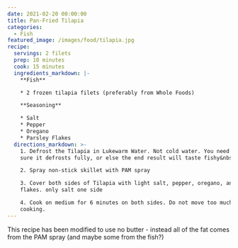 ```yaml
---
date: 2021-02-20 00:00:00
title: Pan-Fried Tilapia
categories:
  - Fish
featured_image: /images/food/tilapia.jpg
recipe:
  servings: 2 filets
  prep: 10 minutes
  cook: 15 minutes
  ingredients_markdown: |-
    **Fish**

    * 2 frozen tilapia filets (preferably from Whole Foods)

    **Seasoning**

    * Salt
    * Pepper
    * Oregano
    * Parsley Flakes
  directions_markdown: >-
    1. Defrost the Tilapia in Lukewarm Water. Not cold water. You need to make
    sure it defrosts fully, or else the end result will taste fishy&nbsp;

    2. Spray non-stick skillet with PAM spray

    3. Cover both sides of Tilapia with light salt, pepper, oregano, and parsley
    flakes. only salt one side

    4. Cook on medium for 6 minutes on both sides. Do not move too much while
    cooking.
---
```

This recipe has been modified to use no butter - instead all of the fat comes from the PAM spray (and maybe some from the fish?)
